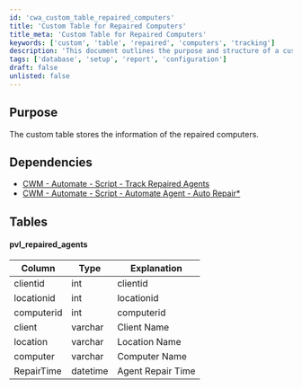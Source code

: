 ```yaml
---
id: 'cwa_custom_table_repaired_computers'
title: 'Custom Table for Repaired Computers'
title_meta: 'Custom Table for Repaired Computers'
keywords: ['custom', 'table', 'repaired', 'computers', 'tracking']
description: 'This document outlines the purpose and structure of a custom table designed to store information about repaired computers, including dependencies on related scripts and a detailed description of the table schema.'
tags: ['database', 'setup', 'report', 'configuration']
draft: false
unlisted: false
---
```

## Purpose

The custom table stores the information of the repaired computers.

## Dependencies

- [CWM - Automate - Script - Track Repaired Agents](https://proval.itglue.com/DOC-5078775-15178447)
- [CWM - Automate - Script - Automate Agent - Auto Repair*](https://proval.itglue.com/DOC-5078775-7761441)

## Tables

#### pvl_repaired_agents

| Column       | Type     | Explanation         |
|--------------|----------|---------------------|
| clientid    | int      | clientid            |
| locationid   | int      | locationid          |
| computerid   | int      | computerid          |
| client       | varchar  | Client Name         |
| location     | varchar  | Location Name       |
| computer     | varchar  | Computer Name       |
| RepairTime   | datetime | Agent Repair Time   |


